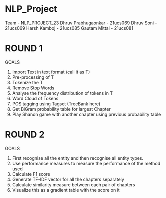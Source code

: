 # NLP_Project

Team - NLP_PROJECT_23
Dhruv Prabhugaonkar - 21ucs069
Dhruv Soni - 21ucs069
Harsh Kamboj - 21ucs085
Gautam Mittal - 21ucs081

# ROUND 1


GOALS
1. Import Text in text format (call it as T)
2. Pre-processing of T
3. Tokenize the T
4. Remove Stop Words
5. Analyse the frequency distribution of tokens in T
6. Word Cloud of Tokens
7. POS tagging using Tagset (TreeBank here)
8. Get BiGram probability table for largest Chapter
9. Play Shanon game with another chapter using previous
probability table


# ROUND 2



GOALS
1. First recognise all the entity and then recognise all entity types.
2. Use performance measures to measure the performance of the method used
3. Calculate F1 score
4. Generate TF-IDF vector for all the chapters separately
5. Calculate similarity measure between each pair of chapters
6. Visualize this as a gradient table with the
score on it



